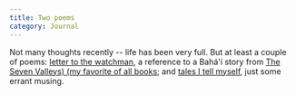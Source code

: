 ```yaml
---
title: Two poems
category: Journal
---
```


Not many thoughts recently -- life has been very full.  But at least a
couple of poems: [letter to the watchman](letter.to.watchman), a reference to a Bahá'í story
from [The Seven Valleys) (my favorite of all books](http://www.bahai-library.com/writings/bahaullah/sv/700.html); and
[tales I tell myself](tales.i.tell.myself), just some errant musing.


